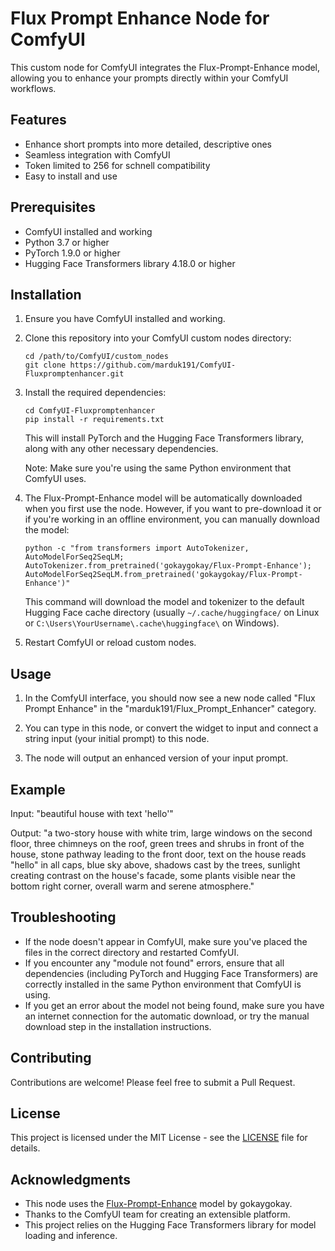 # Flux Prompt Enhance Node for ComfyUI

This custom node for ComfyUI integrates the Flux-Prompt-Enhance model, allowing you to enhance your prompts directly within your ComfyUI workflows.

## Features

- Enhance short prompts into more detailed, descriptive ones
- Seamless integration with ComfyUI
- Token limited to 256 for schnell compatibility
- Easy to install and use

## Prerequisites

- ComfyUI installed and working
- Python 3.7 or higher
- PyTorch 1.9.0 or higher
- Hugging Face Transformers library 4.18.0 or higher

## Installation

1. Ensure you have ComfyUI installed and working.

2. Clone this repository into your ComfyUI custom nodes directory:

   ```
   cd /path/to/ComfyUI/custom_nodes
   git clone https://github.com/marduk191/ComfyUI-Fluxpromptenhancer.git
   ```

3. Install the required dependencies:

   ```
   cd ComfyUI-Fluxpromptenhancer
   pip install -r requirements.txt
   ```

   This will install PyTorch and the Hugging Face Transformers library, along with any other necessary dependencies.

   Note: Make sure you're using the same Python environment that ComfyUI uses.

4. The Flux-Prompt-Enhance model will be automatically downloaded when you first use the node. However, if you want to pre-download it or if you're working in an offline environment, you can manually download the model:

   ```
   python -c "from transformers import AutoTokenizer, AutoModelForSeq2SeqLM; AutoTokenizer.from_pretrained('gokaygokay/Flux-Prompt-Enhance'); AutoModelForSeq2SeqLM.from_pretrained('gokaygokay/Flux-Prompt-Enhance')"
   ```

   This command will download the model and tokenizer to the default Hugging Face cache directory (usually `~/.cache/huggingface/` on Linux or `C:\Users\YourUsername\.cache\huggingface\` on Windows).

5. Restart ComfyUI or reload custom nodes.

## Usage

1. In the ComfyUI interface, you should now see a new node called "Flux Prompt Enhance" in the "marduk191/Flux_Prompt_Enhancer" category.

2. You can type in this node, or convert the widget to input and connect a string input (your initial prompt) to this node.

3. The node will output an enhanced version of your input prompt.

## Example

Input: "beautiful house with text 'hello'"

Output: "a two-story house with white trim, large windows on the second floor, three chimneys on the roof, green trees and shrubs in front of the house, stone pathway leading to the front door, text on the house reads "hello" in all caps, blue sky above, shadows cast by the trees, sunlight creating contrast on the house's facade, some plants visible near the bottom right corner, overall warm and serene atmosphere."

## Troubleshooting

- If the node doesn't appear in ComfyUI, make sure you've placed the files in the correct directory and restarted ComfyUI.
- If you encounter any "module not found" errors, ensure that all dependencies (including PyTorch and Hugging Face Transformers) are correctly installed in the same Python environment that ComfyUI is using.
- If you get an error about the model not being found, make sure you have an internet connection for the automatic download, or try the manual download step in the installation instructions.

## Contributing

Contributions are welcome! Please feel free to submit a Pull Request.

## License

This project is licensed under the MIT License - see the [LICENSE](LICENSE) file for details.

## Acknowledgments

- This node uses the [Flux-Prompt-Enhance](https://huggingface.co/gokaygokay/Flux-Prompt-Enhance) model by gokaygokay.
- Thanks to the ComfyUI team for creating an extensible platform.
- This project relies on the Hugging Face Transformers library for model loading and inference.

